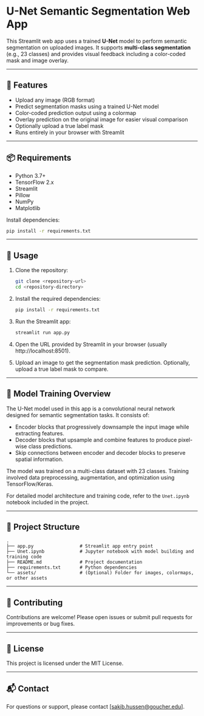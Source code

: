 # U-Net Semantic Segmentation Web App

This Streamlit web app uses a trained **U-Net** model to perform semantic segmentation on uploaded images. It supports **multi-class segmentation** (e.g., 23 classes) and provides visual feedback including a color-coded mask and image overlay.

---

## 🚀 Features

- Upload any image (RGB format)
- Predict segmentation masks using a trained U-Net model
- Color-coded prediction output using a colormap
- Overlay prediction on the original image for easier visual comparison
- Optionally upload a true label mask
- Runs entirely in your browser with Streamlit

---

## 📦 Requirements

- Python 3.7+
- TensorFlow 2.x
- Streamlit
- Pillow
- NumPy
- Matplotlib

Install dependencies:

```bash
pip install -r requirements.txt
```

---

## 🏁 Usage

1. Clone the repository:
   ```bash
   git clone <repository-url>
   cd <repository-directory>
   ```

2. Install the required dependencies:
   ```bash
   pip install -r requirements.txt
   ```

3. Run the Streamlit app:
   ```bash
   streamlit run app.py
   ```

4. Open the URL provided by Streamlit in your browser (usually http://localhost:8501).

5. Upload an image to get the segmentation mask prediction. Optionally, upload a true label mask to compare.

---

## 🧠 Model Training Overview

The U-Net model used in this app is a convolutional neural network designed for semantic segmentation tasks. It consists of:

- Encoder blocks that progressively downsample the input image while extracting features.
- Decoder blocks that upsample and combine features to produce pixel-wise class predictions.
- Skip connections between encoder and decoder blocks to preserve spatial information.

The model was trained on a multi-class dataset with 23 classes. Training involved data preprocessing, augmentation, and optimization using TensorFlow/Keras.

For detailed model architecture and training code, refer to the `Unet.ipynb` notebook included in the project.

---

## 📁 Project Structure

```
.
├── app.py                 # Streamlit app entry point
├── Unet.ipynb             # Jupyter notebook with model building and training code
├── README.md              # Project documentation
├── requirements.txt       # Python dependencies
└── assets/                # (Optional) Folder for images, colormaps, or other assets
```

---

## 🤝 Contributing

Contributions are welcome! Please open issues or submit pull requests for improvements or bug fixes.

---

## 📄 License

This project is licensed under the MIT License.

---

## 📬 Contact

For questions or support, please contact [sakib.hussen@goucher.edu].
